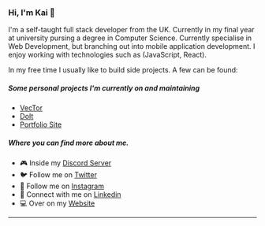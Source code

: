 
### Hi, I'm Kai 👋

I'm a self-taught full stack developer from the UK. Currently in my final year at university pursing a degree in Computer Science. Currently specialise in Web Development, but branching out into mobile application development. I enjoy working with technologies such as (JavaScript, React). 

In my free time I usually like to build side projects. A few can be found:
 
##### Some personal projects I'm currently on and maintaining
* [VecTor](https://github.com/kaicoleridge/vector) 
* [DoIt](https://github.com/kaicoleridge/doit) 
* [Portfolio Site](https://coleridge.dev)

##### Where you can find more about me.
* 🎮 Inside my [Discord Server](https://discord.gg/B6ERp7ehDD)
* 🐦 Follow me on [Twitter](https://twitter.com/kaicoleridge)
* 📸 Follow me on [Instagram](https://instagram.com/kaicoleridge)
* 💼 Connect with me on [Linkedin](https://www.linkedin.com/in/kaicoleridge/)
* 💻 Over on my [Website](https://coleridge.dev)

<hr>


